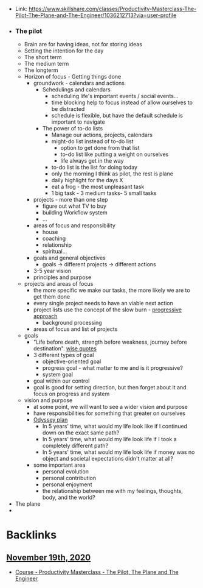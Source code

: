- Link: https://www.skillshare.com/classes/Productivity-Masterclass-The-Pilot-The-Plane-and-The-Engineer/1036212713?via=user-profile
- ### The pilot
    - Brain are for having ideas, not for storing ideas
    - Setting the intention for the day
    - The short term
    - The medium term
    - The longterm
    - Horizon of focus - Getting things done
        - groundwork - calendars and actions
            - Schedulings and calendars
                - scheduling life's important events / social events...
                - time blocking help to focus instead of allow ourselves to be distracted
                - schedule is flexible, but have the default schedule is important to navigate
            - The power of to-do lists
                - Manage our actions, projects, calendars
                - might-do list instead of to-do list
                    - option to get done from that list
                    - to-do list like putting a weight on ourselves
                    - life always get in the way
                - to-do list is the list for doing today
                - only the morning I think as pilot, the rest is plane
                - daily highlight for the days X
                - eat a frog - the most unpleasant task 
                - 1 big task - 3 medium tasks- 5 small tasks
        - projects - more than one step
            - figure out what TV to buy
            - building Workflow system
            - ...
        - areas of focus and responsibility
            - house
            - coaching
            - relationship
            - spiritual...
        - goals and general objectives
            - goals -> different projects -> different actions
        - 3-5 year vision
        - principles and purpose
    - projects and areas of focus
        - the more specific we make our tasks, the more likely we are to get them done
        - every single project needs to have an viable next action
        - project lists use the concept of the slow burn - [progressive approach](<progressive approach.md>)
            - background processing
        - areas of focus and list of projects
    - goals
        - "Life before death, strength before weakness, journey before destination". [wise quotes](<wise quotes.md>)
        - 3 different types of goal
            - objective-oriented goal
            - progress goal - what matter to me and is it progressive?
            - system goal
        - goal within our control
        - goal is good for setting direction, but then forget about it and focus on progress and system
    - vision and purpose
        - at some point, we will want to see a wider vision and purpose
        - have responsibilities for something that greater on ourselves
        - [Odyssey plan](<Odyssey plan.md>)
            - In 5 years' time, what would my life look like if I continued down on the exact same path?
            - In 5 years' time, what would my life look life if I took a completely different path?
            - In 5 years' time, what would my life look life if money was no object and societal expectations didn't matter at all?
        - some important area 
            - personal evolution
            - personal contribution
            - personal enjoyment
            - the relationship between me with my feelings, thoughts, body, and the world?
- The plane 
- 

# Backlinks
## [November 19th, 2020](<November 19th, 2020.md>)
- [Course - Productivity Masterclass - The Pilot, The Plane and The Engineer](<Course - Productivity Masterclass - The Pilot, The Plane and The Engineer.md>)

